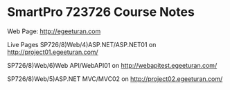 # SmartPro 723726 Course Notes 

Web Page: http://egeeturan.com

Live Pages
SP726/8)Web/4)ASP.NET/ASP.NET01 on http://project01.egeeturan.com/

SP726/8)Web/6)Web API/WebAPI01 on http://webapitest.egeeturan.com/

SP726/8)Web/5)ASP.NET MVC/MVC02 on http://project02.egeeturan.com/
